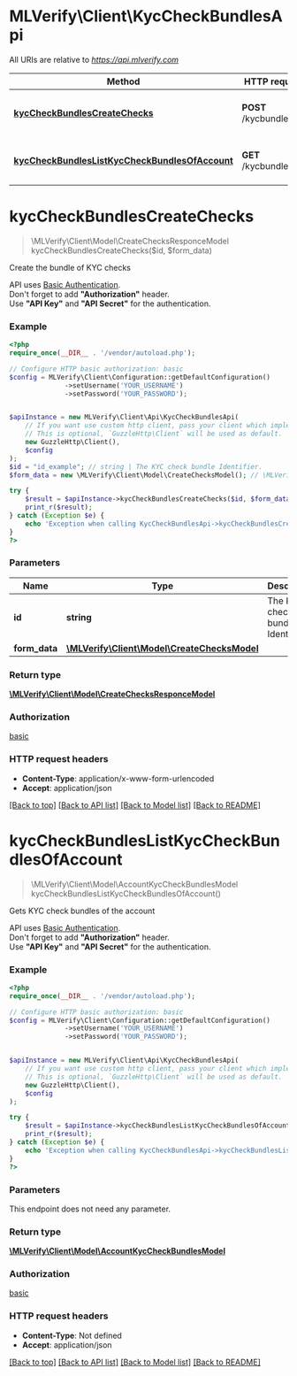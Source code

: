 # MLVerify\Client\KycCheckBundlesApi

All URIs are relative to *https://api.mlverify.com*

Method | HTTP request | Description
------------- | ------------- | -------------
[**kycCheckBundlesCreateChecks**](KycCheckBundlesApi.md#kycCheckBundlesCreateChecks) | **POST** /kycbundle/{id} | Create the bundle of KYC checks
[**kycCheckBundlesListKycCheckBundlesOfAccount**](KycCheckBundlesApi.md#kycCheckBundlesListKycCheckBundlesOfAccount) | **GET** /kycbundle | Gets KYC check bundles of the account


# **kycCheckBundlesCreateChecks**
> \MLVerify\Client\Model\CreateChecksResponceModel kycCheckBundlesCreateChecks($id, $form_data)

Create the bundle of KYC checks

API uses <a href='https://en.wikipedia.org/wiki/Basic_access_authentication'>Basic Authentication</a>.<br/> Don't forget to add <b>\"Authorization\"</b> header.<br/> Use <b>\"API Key\"</b> and <b>\"API Secret\"</b> for the authentication.

### Example
```php
<?php
require_once(__DIR__ . '/vendor/autoload.php');

// Configure HTTP basic authorization: basic
$config = MLVerify\Client\Configuration::getDefaultConfiguration()
              ->setUsername('YOUR_USERNAME')
              ->setPassword('YOUR_PASSWORD');


$apiInstance = new MLVerify\Client\Api\KycCheckBundlesApi(
    // If you want use custom http client, pass your client which implements `GuzzleHttp\ClientInterface`.
    // This is optional, `GuzzleHttp\Client` will be used as default.
    new GuzzleHttp\Client(),
    $config
);
$id = "id_example"; // string | The KYC check bundle Identifier.
$form_data = new \MLVerify\Client\Model\CreateChecksModel(); // \MLVerify\Client\Model\CreateChecksModel | 

try {
    $result = $apiInstance->kycCheckBundlesCreateChecks($id, $form_data);
    print_r($result);
} catch (Exception $e) {
    echo 'Exception when calling KycCheckBundlesApi->kycCheckBundlesCreateChecks: ', $e->getMessage(), PHP_EOL;
}
?>
```

### Parameters

Name | Type | Description  | Notes
------------- | ------------- | ------------- | -------------
 **id** | **string**| The KYC check bundle Identifier. |
 **form_data** | [**\MLVerify\Client\Model\CreateChecksModel**](../Model/CreateChecksModel.md)|  |

### Return type

[**\MLVerify\Client\Model\CreateChecksResponceModel**](../Model/CreateChecksResponceModel.md)

### Authorization

[basic](../../README.md#basic)

### HTTP request headers

 - **Content-Type**: application/x-www-form-urlencoded
 - **Accept**: application/json

[[Back to top]](#) [[Back to API list]](../../README.md#documentation-for-api-endpoints) [[Back to Model list]](../../README.md#documentation-for-models) [[Back to README]](../../README.md)

# **kycCheckBundlesListKycCheckBundlesOfAccount**
> \MLVerify\Client\Model\AccountKycCheckBundlesModel kycCheckBundlesListKycCheckBundlesOfAccount()

Gets KYC check bundles of the account

API uses <a href='https://en.wikipedia.org/wiki/Basic_access_authentication'>Basic Authentication</a>.<br/> Don't forget to add <b>\"Authorization\"</b> header.<br/> Use <b>\"API Key\"</b> and <b>\"API Secret\"</b> for the authentication.

### Example
```php
<?php
require_once(__DIR__ . '/vendor/autoload.php');

// Configure HTTP basic authorization: basic
$config = MLVerify\Client\Configuration::getDefaultConfiguration()
              ->setUsername('YOUR_USERNAME')
              ->setPassword('YOUR_PASSWORD');


$apiInstance = new MLVerify\Client\Api\KycCheckBundlesApi(
    // If you want use custom http client, pass your client which implements `GuzzleHttp\ClientInterface`.
    // This is optional, `GuzzleHttp\Client` will be used as default.
    new GuzzleHttp\Client(),
    $config
);

try {
    $result = $apiInstance->kycCheckBundlesListKycCheckBundlesOfAccount();
    print_r($result);
} catch (Exception $e) {
    echo 'Exception when calling KycCheckBundlesApi->kycCheckBundlesListKycCheckBundlesOfAccount: ', $e->getMessage(), PHP_EOL;
}
?>
```

### Parameters
This endpoint does not need any parameter.

### Return type

[**\MLVerify\Client\Model\AccountKycCheckBundlesModel**](../Model/AccountKycCheckBundlesModel.md)

### Authorization

[basic](../../README.md#basic)

### HTTP request headers

 - **Content-Type**: Not defined
 - **Accept**: application/json

[[Back to top]](#) [[Back to API list]](../../README.md#documentation-for-api-endpoints) [[Back to Model list]](../../README.md#documentation-for-models) [[Back to README]](../../README.md)


